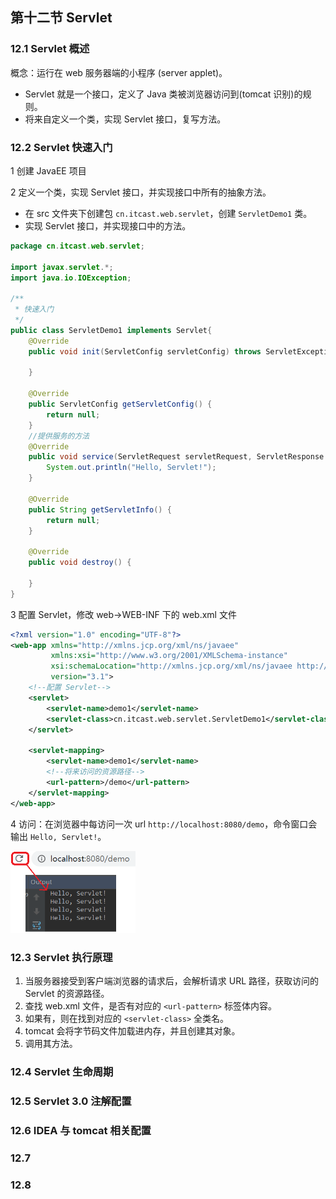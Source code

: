 ## 第十二节 Servlet

### 12.1 Servlet 概述

概念：运行在 web 服务器端的小程序 (server applet)。
   * Servlet 就是一个接口，定义了 Java 类被浏览器访问到(tomcat 识别)的规则。
   * 将来自定义一个类，实现 Servlet 接口，复写方法。

### 12.2 Servlet 快速入门

1 创建 JavaEE 项目

2 定义一个类，实现 Servlet 接口，并实现接口中所有的抽象方法。
   * 在 src 文件夹下创建包 `cn.itcast.web.servlet`，创建 `ServletDemo1` 类。
   * 实现 Servlet 接口，并实现接口中的方法。 

```java
package cn.itcast.web.servlet;

import javax.servlet.*;
import java.io.IOException;

/**
 * 快速入门
 */
public class ServletDemo1 implements Servlet{
    @Override
    public void init(ServletConfig servletConfig) throws ServletException {

    }

    @Override
    public ServletConfig getServletConfig() {
        return null;
    }
    //提供服务的方法
    @Override
    public void service(ServletRequest servletRequest, ServletResponse servletResponse) throws ServletException, IOException {
        System.out.println("Hello, Servlet!");
    }

    @Override
    public String getServletInfo() {
        return null;
    }

    @Override
    public void destroy() {

    }
}
```

3 配置 Servlet，修改 web->WEB-INF 下的 web.xml 文件

```xml
<?xml version="1.0" encoding="UTF-8"?>
<web-app xmlns="http://xmlns.jcp.org/xml/ns/javaee"
         xmlns:xsi="http://www.w3.org/2001/XMLSchema-instance"
         xsi:schemaLocation="http://xmlns.jcp.org/xml/ns/javaee http://xmlns.jcp.org/xml/ns/javaee/web-app_3_1.xsd"
         version="3.1">
    <!--配置 Servlet-->
    <servlet>
        <servlet-name>demo1</servlet-name>
        <servlet-class>cn.itcast.web.servlet.ServletDemo1</servlet-class>
    </servlet>

    <servlet-mapping>
        <servlet-name>demo1</servlet-name>
        <!--将来访问的资源路径-->
        <url-pattern>/demo</url-pattern>
    </servlet-mapping>
</web-app>
```

4 访问：在浏览器中每访问一次 url `http://localhost:8080/demo`，命令窗口会输出 `Hello, Servlet!`。

<img src="./img6/74-quick-start.png" width=200>


### 12.3 Servlet 执行原理

1. 当服务器接受到客户端浏览器的请求后，会解析请求 URL 路径，获取访问的 Servlet 的资源路径。
2. 查找 web.xml 文件，是否有对应的 `<url-pattern>` 标签体内容。
3. 如果有，则在找到对应的 `<servlet-class>` 全类名。
4. tomcat 会将字节码文件加载进内存，并且创建其对象。
5. 调用其方法。
  
  
  
   
### 12.4 Servlet 生命周期

      
            
                  
### 12.5 Servlet 3.0 注解配置 

### 12.6 IDEA 与 tomcat 相关配置

### 12.7

### 12.8     


                           
                                                      
                                                                                                             